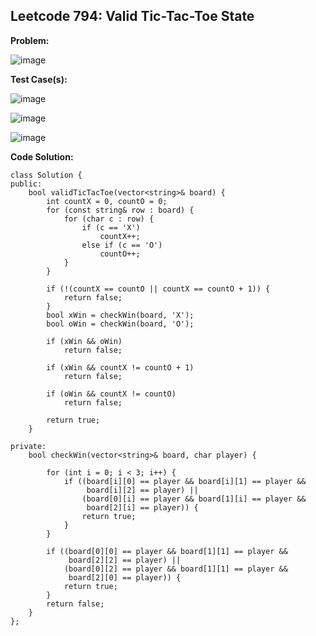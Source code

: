 ## **Leetcode 794: Valid Tic-Tac-Toe State**

**Problem:**


![image](https://github.com/user-attachments/assets/1957984b-d456-420b-9837-27d83247e31d)




**Test Case(s):**

![image](https://github.com/user-attachments/assets/29beaa01-1a1b-4caf-9ed4-13683027c9f3)


![image](https://github.com/user-attachments/assets/2d67afdf-0fd5-4233-b601-54a32481b094)


![image](https://github.com/user-attachments/assets/addf39ed-50dd-4378-b28e-43a6fbd8d319)


**Code Solution:**

```
class Solution {
public:
    bool validTicTacToe(vector<string>& board) {
        int countX = 0, countO = 0;
        for (const string& row : board) {
            for (char c : row) {
                if (c == 'X')
                    countX++;
                else if (c == 'O')
                    countO++;
            }
        }

        if (!(countX == countO || countX == countO + 1)) {
            return false;
        }
        bool xWin = checkWin(board, 'X');
        bool oWin = checkWin(board, 'O');

        if (xWin && oWin)
            return false;

        if (xWin && countX != countO + 1)
            return false;

        if (oWin && countX != countO)
            return false;

        return true;
    }

private:
    bool checkWin(vector<string>& board, char player) {

        for (int i = 0; i < 3; i++) {
            if ((board[i][0] == player && board[i][1] == player &&
                 board[i][2] == player) ||
                (board[0][i] == player && board[1][i] == player &&
                 board[2][i] == player)) {
                return true;
            }
        }

        if ((board[0][0] == player && board[1][1] == player &&
             board[2][2] == player) ||
            (board[0][2] == player && board[1][1] == player &&
             board[2][0] == player)) {
            return true;
        }
        return false;
    }
};

```
